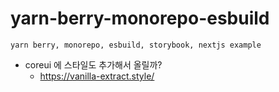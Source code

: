 # yarn-berry-monorepo-esbuild

```
yarn berry, monorepo, esbuild, storybook, nextjs example
```

- coreui 에 스타일도 추가해서 올릴까?
  - https://vanilla-extract.style/
